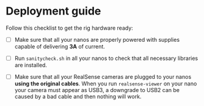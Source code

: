# Deployment guide

Follow this checklist to get the rig hardware ready:

- [ ] Make sure that all your nanos are properly powered with supplies capable of delivering **3A** of current.
- [ ] Run `sanitycheck.sh` in all your nanos to check that all necessary libraries are installed.
- [ ] Make sure that all your RealSense cameras are plugged to your nanos **using the original cables**. When you run `realsense-viewer` on your nano your camera must appear as USB3, a downgrade to USB2 can be caused by a bad cable and then nothing will work.

